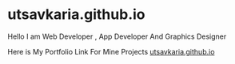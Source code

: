 # utsavkaria.github.io

Hello I am Web Developer , App Developer And Graphics Designer

Here is My Portfolio Link For Mine Projects <a href="utsavkaria.github.io">utsavkaria.github.io</a>
